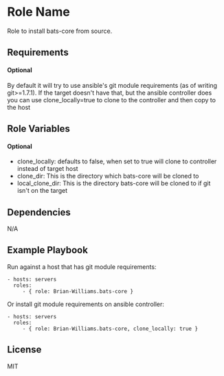Role Name
=========

Role to install bats-core from source.

Requirements
------------

#### Optional
By default it will try to use ansible's git module requirements (as of writing git>=1.7.1).
If the target doesn't have that, but the ansible controller does you can use clone_locally=true
to clone to the controller and then copy to the host

Role Variables
--------------

#### Optional

- clone_locally: defaults to false, when set to true will clone to controller instead of target host 
- clone_dir: This is the directory which bats-core will be cloned to
- local_clone_dir: This is the directory bats-core will be cloned to if git isn't on the target

Dependencies
------------

N/A

Example Playbook
----------------

Run against a host that has git module requirements:

    - hosts: servers
      roles:
         - { role: Brian-Williams.bats-core }


Or install git module requirements on ansible controller:

    - hosts: servers
      roles:
         - { role: Brian-Williams.bats-core, clone_locally: true }

License
-------

MIT
